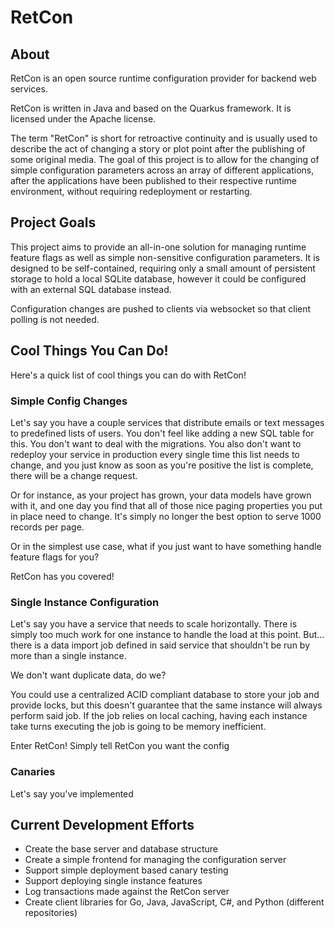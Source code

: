 # RetCon

## About
RetCon is an open source runtime configuration provider for backend web services.

RetCon is written in Java and based on the Quarkus framework. It is licensed under the Apache license.

The term "RetCon" is short for retroactive continuity and is usually used to describe the act of changing a story or plot point after the publishing of some original media. The goal of this project is to allow for the changing of simple configuration parameters across an array of different applications, after the applications have been published to their respective runtime environment, without requiring redeployment or restarting.

## Project Goals
This project aims to provide an all-in-one solution for managing runtime feature flags as well as simple non-sensitive configuration parameters. It is designed to be self-contained, requiring only a small amount of persistent storage to hold a local SQLite database, however it could be configured with an external SQL database instead.

Configuration changes are pushed to clients via websocket so that client polling is not needed.

## Cool Things You Can Do!
Here's a quick list of cool things you can do with RetCon!

### Simple Config Changes
Let's say you have a couple services that distribute emails or text messages to predefined lists of users. You don't feel like adding a new SQL table for this. You don't want to deal with the migrations. You also don't want to redeploy your service in production every single time this list needs to change, and you just know as soon as you're positive the list is complete, there will be a change request. 

Or for instance, as your project has grown, your data models have grown with it, and one day you find that all of those nice paging properties you put in place need to change. It's simply no longer the best option to serve 1000 records per page.

Or in the simplest use case, what if you just want to have something handle feature flags for you? 

RetCon has you covered!

### Single Instance Configuration
Let's say you have a service that needs to scale horizontally. There is simply too much work for one instance to handle the load at this point. But... there is a data import job defined in said service that shouldn't be run by more than a single instance.

We don't want duplicate data, do we?

You could use a centralized ACID compliant database to store your job and provide locks, but this doesn't guarantee that the same instance will always perform said job. If the job relies on local caching, having each instance take turns executing the job is going to be memory inefficient. 

Enter RetCon! Simply tell RetCon you want the config

### Canaries
Let's say you've implemented

## Current Development Efforts
- Create the base server and database structure
- Create a simple frontend for managing the configuration server
- Support simple deployment based canary testing
- Support deploying single instance features
- Log transactions made against the RetCon server
- Create client libraries for Go, Java, JavaScript, C#, and Python (different repositories)
